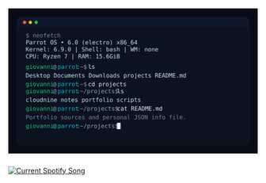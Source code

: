 <h1 align="center">
  <object data="https://raw.githubusercontent.com/Giunco171/Giunco171/main/assets/name.svg" type="image/svg+xml" alt="Giovanni Pascuzzi"></object>
  
</h1>

<h1 align="center">
  <img src="https://raw.githubusercontent.com/Giunco171/Giunco171/main/assets/info.svg" width="800" />
</h1>

<a href="https://Giunco171.pythonanywhere.com/link">
  <img
    src="https://Giunco171.pythonanywhere.com?spin=true&scan=false&eq_color=1DB954&theme=dark"
    alt="Current Spotify Song"
  />
</a>
